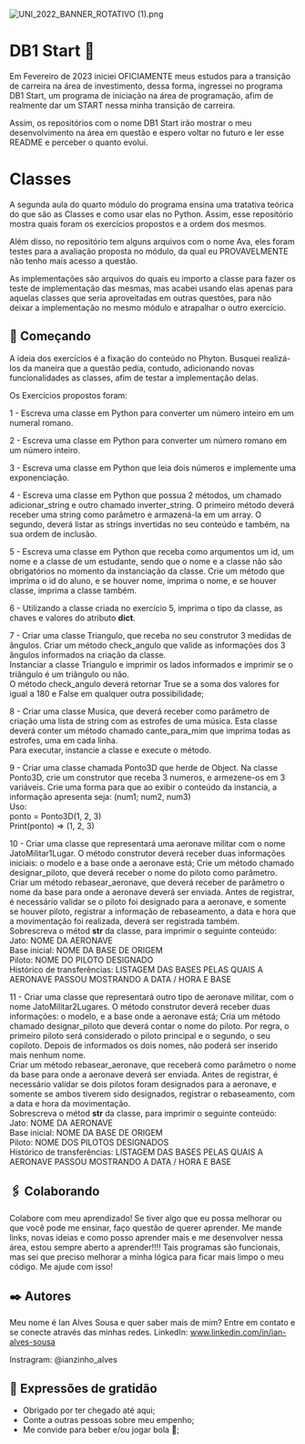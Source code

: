 ![UNI_2022_BANNER_ROTATIVO (1).png](https://github.com/ianzinhoalves/Imagens-DB1-Start/blob/4c9132589ac99ba3a7b7f68296e0eb6b8d2b5071/UNI_2022_BANNER_ROTATIVO%20(1).png)

# DB1 Start 🚀

Em Fevereiro de 2023 iniciei OFICIAMENTE meus estudos para a transição de carreira na área de investimento, dessa forma, ingressei no programa DB1 Start, um programa de iniciação na área de programação, afim de realmente dar um START nessa minha transição de carreira.

Assim, os repositórios com o nome DB1 Start irão mostrar o meu desenvolvimento na área em questão e espero voltar no futuro e ler esse README e perceber o quanto evolui.

# Classes

A segunda aula do quarto módulo do programa ensina uma tratativa teórica do que são as Classes e como usar elas no Python. Assim, esse repositório mostra quais foram os exercícios propostos e a ordem dos mesmos.

Além disso, no repositório tem alguns arquivos com o nome Ava, eles foram testes para a avaliação proposta no módulo, da qual eu PROVAVELMENTE não tenho mais acesso a questão.

As implementações são arquivos do quais eu importo a classe para fazer os teste de implementação das mesmas, mas acabei usando elas apenas para aquelas classes que seria aproveitadas em outras questões, para não deixar a implementação no mesmo módulo e atrapalhar o outro exercício.

## 🚀 Começando

A ideia dos exercícios é a fixação do conteúdo no Phyton. Busquei realizá-los da maneira que a questão pedia, contudo, adicionando novas funcionalidades as classes, afim de testar a implementação delas.

Os Exercícios propostos foram:

1 - Escreva uma classe em Python para converter um número inteiro em um numeral romano.

2 - Escreva uma classe em Python para converter um número romano em um número inteiro.

3 - Escreva uma classe em Python que leia dois números e implemente uma exponenciação.

4 - Escreva uma classe em Python que possua 2 métodos, um chamado adicionar_string e outro chamado inverter_string. O primeiro método deverá receber uma string como parâmetro e armazená-la em um array. O segundo, deverá listar as strings invertidas no seu conteúdo e também, na sua ordem de inclusão.

5 - Escreva uma classe em Python que receba como arqumentos um id, um nome e a classe de um estudante, sendo que o nome e a classe não são obrigatórios no momento da instanciação da classe. Crie um método que imprima o id do aluno, e se houver nome, imprima o nome, e se houver classe, imprima a classe também.

6 - Utilizando a classe criada no exercício 5, imprima o tipo da classe, as chaves e valores do atributo __dict__.

7 - Criar uma classe Triangulo, que receba no seu construtor 3 medidas de ângulos. Criar um método check_angulo que valide as informações dos 3 ângulos informados na criação da classe.<br />
Instanciar a classe Triangulo e imprimir os lados informados e imprimir se o triângulo é um triângulo ou não.<br />
O método check_angulo deverá retornar True se a soma dos valores for igual a 180 e False em qualquer outra possibilidade;

8 - Criar uma classe Musica, que deverá receber como parâmetro de criação uma lista de string com as estrofes de uma música. Esta classe deverá conter um método chamado cante_para_mim que imprima todas as estrofes, uma em cada linha.<br />
Para executar, instancie a classe e execute o método.

9 - Criar uma classe chamada Ponto3D que herde de Object. Na classe Ponto3D, crie um construtor que receba 3 numeros, e armezene-os em 3 variáveis. Crie uma forma para que ao exibir o conteúdo da instancia, a informação apresenta seja: (num1; num2, num3) <br />
Uso:<br />
ponto = Ponto3D(1, 2, 3)<br />
Print(ponto) => (1, 2, 3)

10 - Criar uma classe que representará uma aeronave militar com o nome JatoMilitar1Lugar. O método construtor deverá receber duas informações iniciais: o modelo e a base onde a aeronave está; Crie um método chamado designar_piloto, que deverá receber o nome do piloto como parâmetro.<br />
Criar um método rebasear_aeronave, que deverá receber de parâmetro o nome da base para onde a aeronave deverá ser enviada. Antes de registrar, é necessário validar se o piloto foi designado para a aeronave, e somente se houver piloto, registrar a informação de rebaseamento, a data e hora que a movimentação foi realizada, deverá ser registrada também.<br />
Sobrescreva o métod __str__ da classe, para imprimir o seguinte conteúdo:<br />
Jato: NOME DA AERONAVE<br />
Base inicial: NOME DA BASE DE ORIGEM<br />
Piloto: NOME DO PILOTO DESIGNADO<br />
Histórico de transferências: LISTAGEM DAS BASES PELAS QUAIS A AERONAVE PASSOU MOSTRANDO A DATA / HORA E BASE

11 - Criar uma classe que representará outro tipo de aeronave militar, com o nome JatoMilitar2Lugares. O método construtor deverá receber duas informações: o modelo, e a base onde a aeronave está; Cria um método chamado designar_piloto que deverá contar o nome do piloto. Por regra, o primeiro piloto será considerado o piloto principal e o segundo, o seu copiloto. Depois de informados os dois nomes, não poderá ser inserido mais nenhum nome.<br />
Criar um método rebasear_aeronave, que receberá como parâmetro o nome da base para onde a aeronave deverá ser enviada. Antes de registrar, é necessário validar se dois pilotos foram designados para a aeronave, e somente se ambos tiverem sido designados, registrar o rebaseamento, com a data e hora da movimentação.<br />
Sobrescreva o métod __str__ da classe, para imprimir o seguinte conteúdo:<br />
Jato: NOME DA AERONAVE<br />
Base inicial: NOME DA BASE DE ORIGEM<br />
Piloto: NOME DOS PILOTOS DESIGNADOS<br />
Histórico de transferências: LISTAGEM DAS BASES PELAS QUAIS A AERONAVE PASSOU MOSTRANDO A DATA / HORA E BASE

## 🖇️ Colaborando

Colabore com meu aprendizado! Se tiver algo que eu possa melhorar ou que você pode me ensinar, faço questão de querer aprender. Me mande links, novas ideias e como posso aprender mais e me desenvolver nessa área, estou sempre aberto a aprender!!!!
Tais programas são funcionais, mas sei que preciso melhorar a minha lógica para ficar mais limpo o meu código. Me ajude com isso!

## ✒️ Autores

Meu nome é Ian Alves Sousa e quer saber mais de mim? Entre em contato e se conecte através das minhas redes.
LinkedIn: www.linkedin.com/in/ian-alves-sousa

Instragram: @ianzinho_alves

## 🎁 Expressões de gratidão

* Obrigado por ter chegado até aqui;
* Conte a outras pessoas sobre meu empenho;
* Me convide para beber e/ou jogar bola 🍺;

